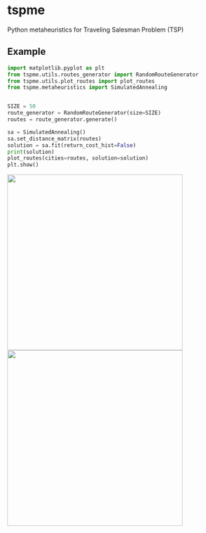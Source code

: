 # tspme
Python metaheuristics for Traveling Salesman Problem (TSP)

## Example

```python
import matplotlib.pyplot as plt
from tspme.utils.routes_generator import RandomRouteGenerator
from tspme.utils.plot_routes import plot_routes
from tspme.metaheuristics import SimulatedAnnealing


SIZE = 50
route_generator = RandomRouteGenerator(size=SIZE)
routes = route_generator.generate()

sa = SimulatedAnnealing()
sa.set_distance_matrix(routes)
solution = sa.fit(return_cost_hist=False)
print(solution)
plot_routes(cities=routes, solution=solution)
plt.show()

```

<img src="https://i.ibb.co/RgTPMLV/50-cities-solution.png" width="400"/>  <img src="https://i.ibb.co/KNSdrS8/100-cities-cost.png" width="400"/>



